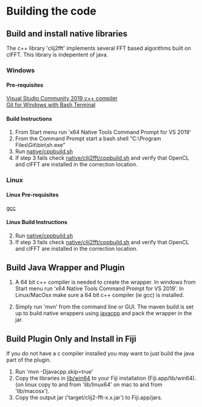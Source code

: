 # Building the code

## Build and install native libraries

The c++ library 'clij2fft' implements several FFT based algorithms built on clFFT.  This library is indepentent of java. 

### Windows

#### Pre-requisites

[Visual Studio Community 2019 c++ compiler](https://visualstudio.microsoft.com/vs/community/)    
[Git for Windows with Bash Terminal](https://gitforwindows.org/)  

#### Build Instructions 

1.  From Start menu run 'x64 Native Tools Command Prompt for VS 2019'
2.  From the Command Prompt start a bash shell “C:\Program Files\Git\bin\sh.exe”  
3.  Run [native/cppbuild.sh](https://github.com/clij/clij2-fft/blob/master/native/cppbuild.sh)  
4.  If step 3 fails check [native/clij2fft/cppbuild.sh](https://github.com/clij/clij2-fft/blob/master/native/clij2fft/cppbuild.sh#L26) and verify that OpenCL and clFFT are installed in the correction location.  

### Linux

#### Linux Pre-requisites  

[gcc](https://gcc.gnu.org/)

#### Linux Build Instructions

2.  Run [native/cppbuild.sh](https://github.com/clij/clij2-fft/blob/master/native/cppbuild.sh)  
3.  If step 3 fails check [native/clij2fft/cppbuild.sh](https://github.com/clij/clij2-fft/blob/master/native/clij2fft/cppbuild.sh#L26) and verify that OpenCL and clFFT are installed in the correction location.  

## Build Java Wrapper and Plugin

1.  A 64 bit c++ compiler is needed to create the wrapper.  In windows from Start menu run ‘x64 Native Tools Command Prompt for VS 2019'.  In Linux/MacOsx make sure a 64 bit c++ compiler (ie gcc) is installed. 

2. Simply run 'mvn' from the command line or GUI.   The maven build is set up to build native wrappers using [javacpp](https://github.com/bytedeco/javacpp) and pack the wrapper in the jar. 

## Build Plugin Only and Install in Fiji

If you do not have a c compiler installed you may want to just build the java part of the plugin. 

1.  Run 'mvn -Djavacpp.skip=true'
2.  Copy the libraries in [lib/win64](https://github.com/clij/clij2-fft/tree/master/lib/win64) to your Fiji installation (Fiji.app/lib/win64).  (on linux copy to and from 'lib/linux64' on mac to and from 'lib/macosx').
3. Copy the output jar ('target/clij2-fft-x.x.jar') to Fiji.app/jars. 